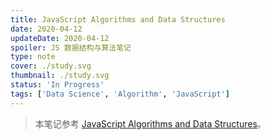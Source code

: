 ```yaml
---
title: JavaScript Algorithms and Data Structures
date: 2020-04-12
updateDate: 2020-04-12
spoiler: JS 数据结构与算法笔记
type: note
cover: ./study.svg
thumbnail: ./study.svg
status: 'In Progress'
tags: ['Data Science', 'Algorithm', 'JavaScript']
---
```


<!-- ```toc
from-heading: 2
to-heading: 3
``` -->

> 本笔记参考 [JavaScript Algorithms and Data Structures](https://github.com/trekhleb/javascript-algorithms)。
